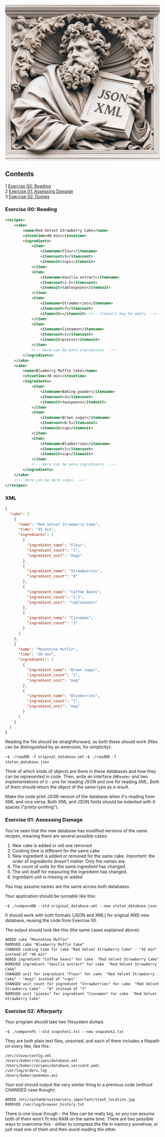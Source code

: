 ![dayp01](misc/images/_6ffb210b-602d-44f2-918d-1df3942f2222.jpeg)

## Contents

1 [Exercise 00: Reading](#ex00) \
2 [Exercise 01: Assessing Damage](#ex01)\
3 [Exercise 02: Dumps](#ex02)

<h3 id="ex00">Exercise 00: Reading</h3>

```xml
<recipes>
    <cake>
        <name>Red Velvet Strawberry Cake</name>
        <stovetime>40 min</stovetime>
        <ingredients>
            <item>
                <itemname>Flour</itemname>
                <itemcount>3</itemcount>
                <itemunit>cups</itemunit>
            </item>
            <item>
                <itemname>Vanilla extract</itemname>
                <itemcount>1.5</itemcount>
                <itemunit>tablespoons</itemunit>
            </item>
            <item>
                <itemname>Strawberries</itemname>
                <itemcount>7</itemcount>
                <itemunit></itemunit> <!-- itemunit may be empty  -->
            </item>
            <item>
                <itemname>Cinnamon</itemname>
                <itemcount>1</itemcount>
                <itemunit>pieces</itemunit>
            </item>
            <!-- Here can be more ingredients  -->
        </ingredients>
    </cake>
    <cake>
        <name>Blueberry Muffin Cake</name>
        <stovetime>30 min</stovetime>
        <ingredients>
            <item>
                <itemname>Baking powder</itemname>
                <itemcount>3</itemcount>
                <itemunit>teaspoons</itemunit>
            </item>
            <item>
                <itemname>Brown sugar</itemname>
                <itemcount>0.5</itemcount>
                <itemunit>cup</itemunit>
            </item>
            <item>
                <itemname>Blueberries</itemname>
                <itemcount>1</itemcount>
                <itemunit>cup</itemunit>
            </item>
            <!-- Here can be more ingredients  -->
        </ingredients>
    </cake>
    <!-- Here can be more cakes  -->
</recipes>
```

<h3>XML</h3>

```json
{
  "cake": [
    {
      "name": "Red Velvet Strawberry Cake",
      "time": "45 min",
      "ingredients": [
        {
          "ingredient_name": "Flour",
          "ingredient_count": "2",
          "ingredient_unit": "mugs"
        },
        {
          "ingredient_name": "Strawberries",
          "ingredient_count": "8"
        },
        {
          "ingredient_name": "Coffee Beans",
          "ingredient_count": "2.5",
          "ingredient_unit": "tablespoons"
        },
        {
          "ingredient_name": "Cinnamon",
          "ingredient_count": "1"
        }
      ]
    },
    {
      "name": "Moonshine Muffin",
      "time": "30 min",
      "ingredients": [
        {
          "ingredient_name": "Brown sugar",
          "ingredient_count": "1",
          "ingredient_unit": "mug"
        },
        {
          "ingredient_name": "Blueberries",
          "ingredient_count": "1",
          "ingredient_unit": "mug"
        }
      ]
    }
  ]
}
```



Reading the file should be straightforward, so both these should work (files can be distinguished by an extension, for simplicity):

`~$ ./readDB -f original_database.xml`
`~$ ./readDB -f stolen_database.json`

Think of which kinds of objects are there in these databases and how they can be represented in code. Then, write an interface `DBReader` and two implementations of it - one for reading JSON and one for reading XML. Both of them should return the object of the same type as a result.

Make the code print JSON version of the database when it's reading from XML and vice versa. Both XML and JSON fields should be indented with 4 spaces ("pretty-printing").

<h3 id="ex01">Exercise 01: Assessing Damage</h3>

You've seen that the new database has modified versions of the same recipes, meaning there are several possible cases:

1) New cake is added or old one removed
2) Cooking time is different for the same cake
3) New ingredient is added or removed for the same cake. *Important:* the order of ingredients doesn't matter. Only the names are.
4) The count of units for the same ingredient has changed.
5) The unit itself for measuring the ingredient has changed.
6) Ingredient unit is missing or added

You may assume names are the same across both databases.

Your application should be runnable like this:

`~$ ./compareDB --old original_database.xml --new stolen_database.json`

It should work with both formats (JSON and XML) for original AND new database, reusing the code from Exercise 00.

The output should look like this (the same cases explained above):

```
ADDED cake "Moonshine Muffin"
REMOVED cake "Blueberry Muffin Cake"
CHANGED cooking time for cake "Red Velvet Strawberry Cake" - "45 min" instead of "40 min"
ADDED ingredient "Coffee beans" for cake  "Red Velvet Strawberry Cake"
REMOVED ingredient "Vanilla extract" for cake  "Red Velvet Strawberry Cake"
CHANGED unit for ingredient "Flour" for cake  "Red Velvet Strawberry Cake" - "mugs" instead of "cups"
CHANGED unit count for ingredient "Strawberries" for cake  "Red Velvet Strawberry Cake" - "8" instead of "7"
REMOVED unit "pieces" for ingredient "Cinnamon" for cake  "Red Velvet Strawberry Cake"
```
<h3 id="ex02">Exercise 02: Afterparty</h3>


Your program should take two filesystem dumps.

`~$ ./compareFS --old snapshot1.txt --new snapshot2.txt`

They are both plain text files, unsorted, and each of them includes a filepath on every like, like this:

```
/etc/stove/config.xml
/Users/baker/recipes/database.xml
/Users/baker/recipes/database_version3.yaml
/var/log/orders.log
/Users/baker/pokemon.avi
```

Your tool should output the very similar thing to a previous code (without CHANGED case though):

```
ADDED /etc/systemd/system/very_important/stash_location.jpg
REMOVED /var/log/browser_history.txt
```

There is one issue though - the files can be really big, so you can assume both of them won't fit into RAM on the same time. There are two possible ways to overcome this - either to compress the file in memory somehow, or just read one of them and then avoid reading the other.

